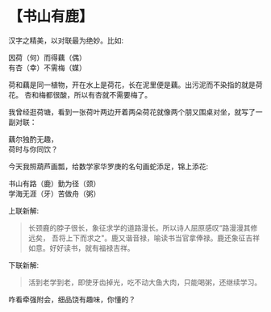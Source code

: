 # 【书山有鹿】

汉字之精美，以对联最为绝妙。比如:

因荷（何）而得藕（偶）   
有杏（幸）不需梅（媒）

荷和藕是同一植物，开在水上是荷花，长在泥里便是藕。出污泥而不染指的就是荷花。
杏和梅都很酸，所以有杏就不需要梅了。

我曾经逛荷塘，看到一张荷叶两边开着两朵荷花就像两个朋又围桌对坐，就写了一副对联：

藕尔独酌无趣，   
荷时与你同饮？

今天我照葫芦画瓢，给数学家华罗庚的名句画蛇添足，锦上添花:

书山有路（鹿）勤为径（颈）    
学海无涯（牙）苦做舟（粥） 

上联新解: 

> 长颈鹿的脖子很长，象征求学的道路漫长。所以诗人屈原感叹“路漫漫其修远矣，
> 吾将上下而求之"。鹿又谐音禄，喻读书当官拿俸禄。鹿还象征吉祥如意。好好读书，就有福禄吉祥。

下联新解: 

> 活到老学到老，即使牙齿掉光，吃不动大鱼大肉，只能喝粥，还继续学习。     

咋看牵强附会，细品饶有趣味，你懂的？ 